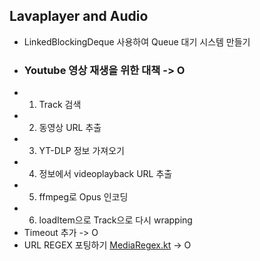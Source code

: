 ## Lavaplayer and Audio
 - LinkedBlockingDeque 사용하여 Queue 대기 시스템 만들기
 - ### Youtube 영상 재생을 위한 대책 -> O 
 - 1. Track 검색
 - 2. 동영상 URL 추출
 - 3. YT-DLP 정보 가져오기
 - 4. 정보에서 videoplayback URL 추출
 - 5. ffmpeg로 Opus 인코딩
 - 6. loadItem으로 Track으로 다시 wrapping
 - Timeout 추가 -> O
 - URL REGEX 포팅하기 [MediaRegex.kt](utils/musicplayer/utils/MediaRegex.kt) -> O